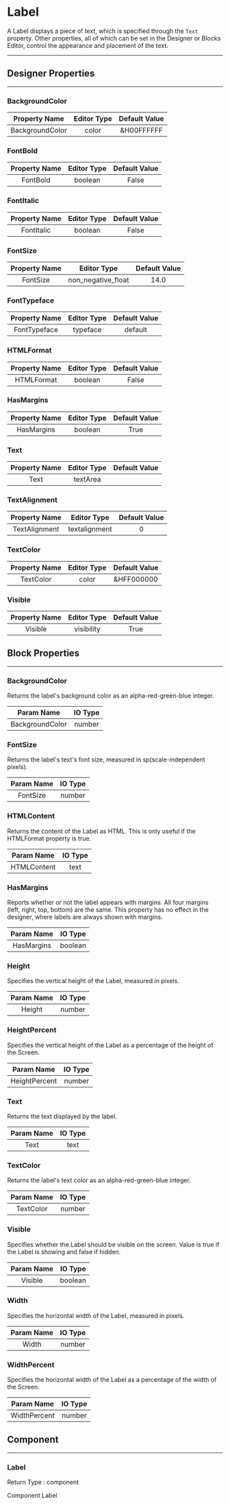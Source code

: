 <!--
  Copyright © 2013-2021 AIIE-ADL, All rights reserved
  Released under the Apache License, Version 2.0
  http://www.apache.org/licenses/LICENSE-2.0
-->

# Label

A Label displays a piece of text, which is specified through the `Text` property. Other properties, all of which can be set in the Designer or Blocks Editor, control the appearance and placement of the text.

---

## Designer Properties

---

### BackgroundColor

|  Property Name  | Editor Type | Default Value |
| :-------------: | :---------: | :-----------: |
| BackgroundColor |    color    |   &H00FFFFFF  |

### FontBold

| Property Name | Editor Type | Default Value |
| :-----------: | :---------: | :-----------: |
|    FontBold   |   boolean   |     False     |

### FontItalic

| Property Name | Editor Type | Default Value |
| :-----------: | :---------: | :-----------: |
|   FontItalic  |   boolean   |     False     |

### FontSize

| Property Name |     Editor Type    | Default Value |
| :-----------: | :----------------: | :-----------: |
|    FontSize   | non_negative_float |      14.0     |

### FontTypeface

| Property Name | Editor Type | Default Value |
| :-----------: | :---------: | :-----------: |
|  FontTypeface |   typeface  |    default    |

### HTMLFormat

| Property Name | Editor Type | Default Value |
| :-----------: | :---------: | :-----------: |
|   HTMLFormat  |   boolean   |     False     |

### HasMargins

| Property Name | Editor Type | Default Value |
| :-----------: | :---------: | :-----------: |
|   HasMargins  |   boolean   |      True     |

### Text

| Property Name | Editor Type | Default Value |
| :-----------: | :---------: | :-----------: |
|      Text     |   textArea  |               |

### TextAlignment

| Property Name |  Editor Type  | Default Value |
| :-----------: | :-----------: | :-----------: |
| TextAlignment | textalignment |       0       |

### TextColor

| Property Name | Editor Type | Default Value |
| :-----------: | :---------: | :-----------: |
|   TextColor   |    color    |   &HFF000000  |

### Visible

| Property Name | Editor Type | Default Value |
| :-----------: | :---------: | :-----------: |
|    Visible    |  visibility |      True     |

## Block Properties

---

### BackgroundColor

<div block-type = "component_set_get" component-selector = "Label" property-selector = "BackgroundColor" property-type = "get" id = "get-label-backgroundcolor"></div>

<div block-type = "component_set_get" component-selector = "Label" property-selector = "BackgroundColor" property-type = "set" id = "set-label-backgroundcolor"></div>

Returns the label's background color as an alpha-red-green-blue integer.

|    Param Name   | IO Type |
| :-------------: | :-----: |
| BackgroundColor |  number |

### FontSize

<div block-type = "component_set_get" component-selector = "Label" property-selector = "FontSize" property-type = "get" id = "get-label-fontsize"></div>

<div block-type = "component_set_get" component-selector = "Label" property-selector = "FontSize" property-type = "set" id = "set-label-fontsize"></div>

Returns the label's text's font size, measured in sp(scale-independent pixels).

| Param Name | IO Type |
| :--------: | :-----: |
|  FontSize  |  number |

### HTMLContent

<div block-type = "component_set_get" component-selector = "Label" property-selector = "HTMLContent" property-type = "get" id = "get-label-htmlcontent"></div>

Returns the content of the Label as HTML. This is only useful if the HTMLFormat property is true.

|  Param Name | IO Type |
| :---------: | :-----: |
| HTMLContent |   text  |

### HasMargins

<div block-type = "component_set_get" component-selector = "Label" property-selector = "HasMargins" property-type = "get" id = "get-label-hasmargins"></div>

<div block-type = "component_set_get" component-selector = "Label" property-selector = "HasMargins" property-type = "set" id = "set-label-hasmargins"></div>

Reports whether or not the label appears with margins. All four margins (left, right, top, bottom) are the same. This property has no effect in the designer, where labels are always shown with margins.

| Param Name | IO Type |
| :--------: | :-----: |
| HasMargins | boolean |

### Height

<div block-type = "component_set_get" component-selector = "Label" property-selector = "Height" property-type = "get" id = "get-label-height"></div>

<div block-type = "component_set_get" component-selector = "Label" property-selector = "Height" property-type = "set" id = "set-label-height"></div>

Specifies the vertical height of the Label, measured in pixels.

| Param Name | IO Type |
| :--------: | :-----: |
|   Height   |  number |

### HeightPercent

<div block-type = "component_set_get" component-selector = "Label" property-selector = "HeightPercent" property-type = "set" id = "set-label-heightpercent"></div>

Specifies the vertical height of the Label as a percentage of the height of the Screen.

|   Param Name  | IO Type |
| :-----------: | :-----: |
| HeightPercent |  number |

### Text

<div block-type = "component_set_get" component-selector = "Label" property-selector = "Text" property-type = "get" id = "get-label-text"></div>

<div block-type = "component_set_get" component-selector = "Label" property-selector = "Text" property-type = "set" id = "set-label-text"></div>

Returns the text displayed by the label.

| Param Name | IO Type |
| :--------: | :-----: |
|    Text    |   text  |

### TextColor

<div block-type = "component_set_get" component-selector = "Label" property-selector = "TextColor" property-type = "get" id = "get-label-textcolor"></div>

<div block-type = "component_set_get" component-selector = "Label" property-selector = "TextColor" property-type = "set" id = "set-label-textcolor"></div>

Returns the label's text color as an alpha-red-green-blue integer.

| Param Name | IO Type |
| :--------: | :-----: |
|  TextColor |  number |

### Visible

<div block-type = "component_set_get" component-selector = "Label" property-selector = "Visible" property-type = "get" id = "get-label-visible"></div>

<div block-type = "component_set_get" component-selector = "Label" property-selector = "Visible" property-type = "set" id = "set-label-visible"></div>

Specifies whether the Label should be visible on the screen. Value is true if the Label is showing and false if hidden.

| Param Name | IO Type |
| :--------: | :-----: |
|   Visible  | boolean |

### Width

<div block-type = "component_set_get" component-selector = "Label" property-selector = "Width" property-type = "get" id = "get-label-width"></div>

<div block-type = "component_set_get" component-selector = "Label" property-selector = "Width" property-type = "set" id = "set-label-width"></div>

Specifies the horizontal width of the Label, measured in pixels.

| Param Name | IO Type |
| :--------: | :-----: |
|    Width   |  number |

### WidthPercent

<div block-type = "component_set_get" component-selector = "Label" property-selector = "WidthPercent" property-type = "set" id = "set-label-widthpercent"></div>

Specifies the horizontal width of the Label as a percentage of the width of the Screen.

|  Param Name  | IO Type |
| :----------: | :-----: |
| WidthPercent |  number |

## Component

---

### Label

<div block-type = "component_component_block" component-selector = "Label" id = "component-label"></div>

Return Type : component

Component Label

